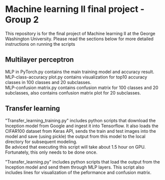 # Machine learning II final project - Group 2
This repository is for the final project of Machine learning II at the George Washington University. Please read the sections below for more detailed instructions on running the scripts

## Multilayer perceptron
MLP in PyTorch.py contains the main training model and accuracy result.<br>
MLP-class-accuracy plot.py contains visualization for top10 accuracy classes in 100 classes and 20 subclasses.<br>
MLP-confusion matrix.py contains confusion matrix for 100 classes and 20 subclasses, also contains confusion matrix plot for 20 subclasses.<br>


## Transfer learning
"Transfer_learning_training.py" includes python scripts that download the Inception model from Google and ingest it into Tensorflow. It also loads the CIFAR100 dataset from Keras API, sends the train and test images into the model and save (using pickle) the output from this model to the local directory for subsequent modeling.<br>
Be adviced that executing this script will take about 1.5 hour on GPU. Fortunately, this only needs to be done once.

"Transfer_learning.py" includes python scripts that load the output from the Inception model and send them through MLP layers. This script also includes lines for visualization of the peformance and confusion matrix.

